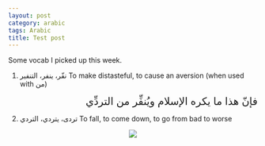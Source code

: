 ```yaml
---
layout: post
category: arabic
tags: Arabic
title: Test post
---
```

Some vocab I picked up this week. 

1. نفّر، ينفر، التنفير
To make distasteful, to cause an aversion (when used with من)
<div dir="rtl" style="text-align: right; font-size: 1.5em;">
فإنّ هذا ما يكره الإسلام ويُنفِّر من التردِّي
  
  </div>
  
  
  
2. تردى، يتردي، التردي
To fall, to come down, to go from bad to worse

<center>
  <img src = "{{baseurl}}/assets/img/posts/test.jpeg"> </center>
